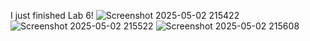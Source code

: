 I just finished Lab 6!
![Screenshot 2025-05-02 215422](https://github.com/user-attachments/assets/5cce9c80-838e-4b1a-9ed1-686483c24c17)
![Screenshot 2025-05-02 215522](https://github.com/user-attachments/assets/a77c74cf-a4e7-4179-949a-6cc612eb76f1)
![Screenshot 2025-05-02 215608](https://github.com/user-attachments/assets/2ad2e2ad-6029-4ba1-8483-9996a871f006)
